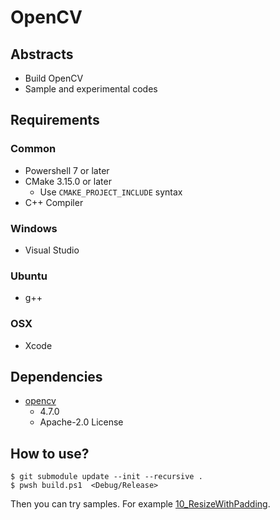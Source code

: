 # OpenCV

## Abstracts

* Build OpenCV
* Sample and experimental codes

## Requirements

### Common

* Powershell 7 or later
* CMake 3.15.0 or later
  * Use `CMAKE_PROJECT_INCLUDE` syntax
* C++ Compiler

### Windows

* Visual Studio

### Ubuntu

* g++

### OSX

* Xcode

## Dependencies

* [opencv](https://github.com/opencv/opencv)
  * 4.7.0
  * Apache-2.0 License

## How to use?

````shell
$ git submodule update --init --recursive .
$ pwsh build.ps1  <Debug/Release>
````

Then you can try samples. For example [10_ResizeWithPadding](./10_ResizeWithPadding).